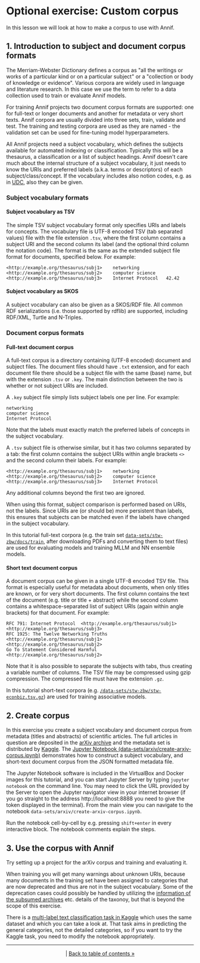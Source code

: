 # Optional exercise: Custom corpus

In this lesson we will look at how to make a corpus to use with Annif.

## 1. Introduction to subject and document corpus formats
The Merriam-Webster Dictionary defines a corpus as "all the writings or works of a particular kind or on a particular subject" or a "collection or body of knowledge or evidence".
Various corpora are widely used in language and literature research. In this case we use the term to refer to a data collection used to train or evaluate Annif models.

For training Annif projects two document corpus formats are supported: one for full-text or longer documents and another for metadata or very short texts. Annif corpora are usually divided into three sets, train, validate and test. The training and testing corpora are used as they are named - the validation set can be used for fine-tuning model hyperparameters.

All Annif projects need a subject vocabulary, which defines the subjects available for automated indexing or classification. Typically this will be a thesaurus, a classification or a list of subject headings. Annif doesn't care much about the internal structure of a subject vocabulary, it just needs to know the URIs and preferred labels (a.k.a. terms or descriptors) of each subject/class/concept. If the vocabulary includes also notion codes, e.g. as in [UDC](https://en.wikipedia.org/wiki/Universal_Decimal_Classification), also they can be given.

### Subject vocabulary formats
#### Subject vocabulary as TSV

The simple TSV subject vocabulary format only specifies URIs and labels for concepts. The vocabulary file is UTF-8 encoded TSV (tab separated values) file with the file extension `.tsv`, where the first column contains a subject URI and the second column its label (and the optional third column the notation code). The format is the same as the extended subject file format for documents, specified below. For example:

```
<http://example.org/thesaurus/subj1>	networking
<http://example.org/thesaurus/subj2>	computer science
<http://example.org/thesaurus/subj3>	Internet Protocol	42.42
```

#### Subject vocabulary as SKOS

A subject vocabulary can also be given as a SKOS/RDF file. All common RDF serializations (i.e. those supported by rdflib) are supported, including RDF/XML, Turtle and N-Triples.

### Document corpus formats
#### Full-text document corpus
A full-text corpus is a directory containing (UTF-8 encoded) document and subject files. The document files should have `.txt` extension, and 
for each document file there should be a subject file with the same (base) name, but with the extension `.tsv` or `.key`. The main distinction between the two is whether or not subject URIs are included. 

A `.key` subject file simply lists subject labels one per line. For example:

```
networking
computer science
Internet Protocol
```

Note that the labels must exactly match the preferred labels of concepts in the subject vocabulary.


A `.tsv` subject file is otherwise similar, but it has two columns separated by a tab: the first column contains the subject URIs within angle brackets `<>` and the second column their labels. For example:

```
<http://example.org/thesaurus/subj1>	networking
<http://example.org/thesaurus/subj2>	computer science
<http://example.org/thesaurus/subj3>	Internet Protocol
```

Any additional columns beyond the first two are ignored.

When using this format, subject comparison is performed based on URIs, not the labels. Since URIs are (or should be) more persistent than labels, this ensures that subjects can be matched even if the labels have changed in the subject
vocabulary.

In this tutorial full-text corpora (e.g. the train set [`data-sets/stw-zbw/docs/train`](/data-sets/stw-zbw/docs/train), after downloading PDFs and converting them to text files) are used for evaluating models and training MLLM and NN ensemble models.

#### Short text document corpus 

A document corpus can be given in a single UTF-8 encoded TSV file. This format is especially useful for metadata about documents, when only titles are known, or for very short documents. The first column contains the text of the document (e.g. title or title + abstract) while the second column contains a whitespace-separated list of subject URIs (again within angle brackets) for that document. For example:

```
RFC 791: Internet Protocol	<http://example.org/thesaurus/subj1> <http://example.org/thesaurus/subj3>
RFC 1925: The Twelve Networking Truths	<http://example.org/thesaurus/subj1> <http://example.org/thesaurus/subj2>
Go To Statement Considered Harmful	<http://example.org/thesaurus/subj2>
```

Note that it is also possible to separate the subjects with tabs, thus creating a variable number of columns. The TSV file may be compressed using gzip compression. The compressed file must have the extension `.gz`. 

In this tutorial short-text corpora (e.g. [`/data-sets/stw-zbw/stw-econbiz.tsv.gz`](/data-sets/stw-zbw/stw-econbiz.tsv.gz)) are used for training associative models.


## 2. Create corpus
In this exercise you create a subject vocabulary and document corpus from metadata (titles and abstracts) of scientific articles. The full articles in question are deposited in the [arXiv archive](https://arxiv.org/) and the metadata set is distributed by [Kaggle](https://www.kaggle.com/Cornell-University/arxiv). The [Jupyter Notebook (data-sets/arxiv/create-arxiv-corpus.ipynb)](/data-sets/arxiv/create-arxiv-corpus.ipynb) demonstrates how to construct a subject vocabulary, and short-text document corpus from the JSON formatted metadata file.

The Jupyter Notebook software is included in the VirtualBox and Docker images for this tutorial, and you can start Jupyter Server by typing `jupyter notebook` on the command line. You may need to click the URL provided by the Server to open the Jupyter navigator view in your internet browser (if you go straight to the address http://localhost:8888 you need to give the token displayed in the terminal). From the main view you can navigate to the notebook `data-sets/arxiv/create-arxiv-corpus.ipynb`.

Run the notebook cell-by-cell by e.g. pressing `shift+enter` in every interactive block. The notebook comments explain the steps.

## 3. Use the corpus with Annif
Try setting up a project for the arXiv corpus and training and evaluating it. 

When training you will get many warnings about unknown URIs, because many documents in the training set have been assigned to categories that are now deprecated and thus are not in the subject vocabulary. Some of the deprecation cases could possibly be handled by utilizing the [information of the subsumed archives](https://github.com/arXiv/arxiv-base/blob/dc7e537a290751af95a5ffe87fb9074a932cacf5/arxiv/taxonomy/definitions.py#L272-L291) etc. details of the taxonoy, but that is beyond the scope of this exercise.

There is a [multi-label text classification task in Kaggle](https://www.kaggle.com/Cornell-University/arxiv/tasks?taskId=1757) which uses the same dataset and which you can take a look at. That task aims in predicting the general categories, not the detailed categories, so if you want to try the Kaggle task, you need to modify the notebook appropriately.

---

<p align="center">
|
<a href="/exercises/README.md">Back to table of contents »</a>
</p>
